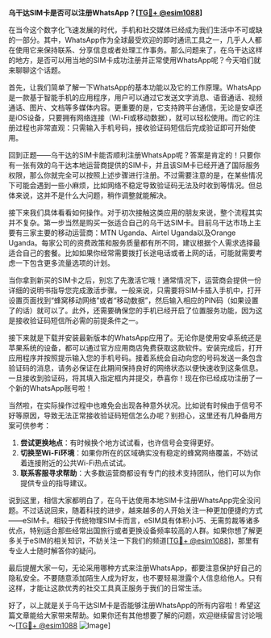 **乌干达SIM卡是否可以注册WhatsApp？[[TG💪+ @esim1088](https://t.me/s/esim1088)]**

在当今这个数字化飞速发展的时代，手机和社交媒体已经成为我们生活中不可或缺的一部分。其中，WhatsApp作为全球最受欢迎的即时通讯工具之一，几乎人人都在使用它来保持联系、分享信息或者处理工作事务。那么问题来了，在乌干达这样的地方，是否可以用当地的SIM卡成功注册并正常使用WhatsApp呢？今天咱们就来聊聊这个话题。

首先，让我们简单了解一下WhatsApp的基本功能以及它的工作原理。WhatsApp是一款基于智能手机的应用程序，用户可以通过它发送文字消息、语音通话、视频通话、图片、文档等多媒体内容。更重要的是，它支持跨平台通信，无论是安卓还是iOS设备，只要拥有网络连接（Wi-Fi或移动数据），就可以轻松使用。而它的注册过程也非常直观：只需输入手机号码，接收验证码短信后完成验证即可开始使用。

回到正题——乌干达的SIM卡能否顺利注册WhatsApp呢？答案是肯定的！只要你有一张有效的乌干达本地运营商提供的SIM卡，并且该SIM卡已经开通了国际服务权限，那么你就完全可以按照上述步骤进行注册。不过需要注意的是，在某些情况下可能会遇到一些小麻烦，比如网络不稳定导致验证码无法及时收到等情况。但总体来说，这并不是什么大问题，稍作调整就能解决。

接下来我们具体看看如何操作。对于初次接触这类应用的朋友来说，整个流程其实并不复杂。第一步当然是购买一张适合自己的乌干达SIM卡。目前乌干达市场上主要有三家主要的移动运营商：MTN Uganda、Airtel Uganda以及Orange Uganda。每家公司的资费政策和服务质量都有所不同，建议根据个人需求选择最适合自己的套餐。比如如果你经常需要拨打长途电话或者上网的话，可能就需要考虑一下包含更多流量选项的计划。

当你拿到新买的SIM卡之后，别忘了先激活它哦！通常情况下，运营商会提供一份详细的说明书指导您完成激活步骤。一般来说，只需要将SIM卡插入手机中，打开设置页面找到“蜂窝移动网络”或者“移动数据”，然后输入相应的PIN码（如果设置了的话）就可以了。此外，还需要确保您的手机已经开启了位置服务功能，因为这是接收验证码短信所必需的前提条件之一。

接下来就是下载并安装最新版本的WhatsApp应用了。无论你是使用安卓系统还是苹果系统的设备，都可以通过官方应用商店免费获取这款软件。安装完成后，打开应用程序并按照提示输入您的手机号码。接着系统会自动向您的号码发送一条包含验证码的消息，请务必保证在此期间保持良好的网络状态以便快速收到这条信息。一旦接收到验证码，将其填入指定框内并提交，恭喜你！现在你已经成功注册了一个新的WhatsApp账号啦！

当然啦，在实际操作过程中也难免会出现各种意外状况。比如说有时候由于信号不好等原因，导致无法正常接收验证码短信怎么办呢？别担心，这里还有几种备用方案可供参考：

1. **尝试更换地点**：有时候换个地方试试看，也许信号会变得更好。
2. **切换至Wi-Fi环境**：如果你所在的区域确实没有稳定的蜂窝网络覆盖，不妨试着连接附近的公共Wi-Fi热点试试。
3. **联系客服寻求帮助**：大多数运营商都设有专门的技术支持团队，他们可以为你提供专业的指导建议。

说到这里，相信大家都明白了，在乌干达使用本地SIM卡注册WhatsApp完全没问题。不过话说回来，随着科技的进步，越来越多的人开始关注一种更加便捷的方式——eSIM卡。相较于传统物理SIM卡而言，eSIM具有体积小巧、无需剪裁等诸多优点，特别适合那些经常出国旅行或者更换设备频率较高的人群。如果你想了解更多关于eSIM的相关知识，不妨关注一下我们的频道[[TG💪+ @esim1088](https://t.me/s/esim1088)]，那里有专业人士随时解答你的疑问。

最后提醒大家一句，无论采用哪种方式来注册WhatsApp，都要注意保护好自己的隐私安全。不要随意添加陌生人成为好友，也不要轻易泄露个人信息给他人。只有这样，才能让这款优秀的社交工具真正服务于我们的日常生活。

好了，以上就是关于乌干达SIM卡是否能够注册WhatsApp的所有内容啦！希望这篇文章能给大家带来帮助。如果你还有其他想要了解的问题，欢迎继续留言讨论哦～[[TG💪+ @esim1088](https://t.me/s/esim1088) ![Image](https://i.postimg.cc/4NQfJmqS/Snipaste-2025-05-13-00-14-12.png)]